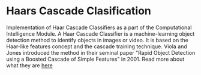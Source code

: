 # Haars Cascade Clasification 
Implementation of Haar Cascade Classifiers as a  part of the Computational Intelligence Module. A Haar Cascade Classifier is a machine-learning object detection method to identify objects in images or video. It is based on the Haar-like features concept and the cascade training technique. Viola and Jones introduced the method in their seminal paper "Rapid Object Detection using a Boosted Cascade of Simple Features" in 2001.
Read more about what they are <a href=https://medium.com/analytics-vidhya/haar-cascades-explained-38210e57970d>here</a>
